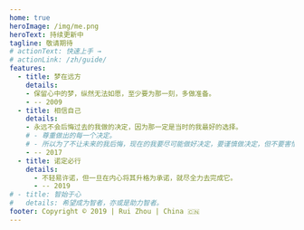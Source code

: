 ```yaml
---
home: true
heroImage: /img/me.png
heroText: 持续更新中
tagline: 敬请期待
# actionText: 快速上手 →
# actionLink: /zh/guide/
features:
  - title: 梦在远方
    details:
    - 保留心中的梦，纵然无法如愿，至少要为那一刻，多做准备。
    - -- 2009
  - title: 相信自己
    details:
    - 永远不会后悔过去的我做的决定，因为那一定是当时的我最好的选择。
    # - 尊重做出的每一个决定。
    # - 所以为了不让未来的我后悔，现在的我要尽可能做好决定，要谨慎做决定，但不要害怕做决定。
    - -- 2017
  - title: 诺定必行
    details:
      - 不轻易许诺，但一旦在内心将其升格为承诺，就尽全力去完成它。
      - -- 2019
# - title: 智始于心
#   details: 希望成为智者，亦或是助力智者。
footer: Copyright © 2019 | Rui Zhou | China 🇨🇳
---
```


<!-- 选择前，我们要慎重。选择时，我们要果断。选择后，我们要淡定。 -->
<!-- 童心已深藏 -->
